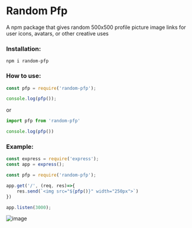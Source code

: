 # Random Pfp

A npm package that gives random 500x500 profile picture image links for user icons, avatars, or other creative uses

### Installation:

```
npm i random-pfp
```

### How to use:

```js
const pfp = require('random-pfp');

console.log(pfp());
```

or

```js
import pfp from 'random-pfp'

console.log(pfp())
```

### Example:

```js
const express = require('express');
const app = express();

const pfp = require('random-pfp');

app.get('/', (req, res)=>{
    res.send(`<img src="${pfp()}" width="250px">`)
})

app.listen(3000);
```

![image](https://github.com/user-attachments/assets/ba269f9a-afaa-4254-b841-2b80e0757cb9)
